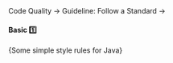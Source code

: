 <link rel="stylesheet" href="{{baseUrl}}/css/textbook.css">

<div class="website-content">

<div id="path">Code Quality &rarr; Guideline: Follow a Standard &rarr;</div>

<div id="title">

#### Basic :one:

</div>

<div id="body">

{Some simple style rules for Java}

<panel header="Basic Indentation"
    type="seamless" alt="indentation">
  <include src="../../../java/style/rule-basicIndentation/index.md#main" />
</panel>
<panel header="Line Length"
    type="seamless" alt="line length">
  <include src="../../../java/style/rule-lineLength/index.md#main" />
</panel>

</div>

<div id="extras">
<div>

</div>
